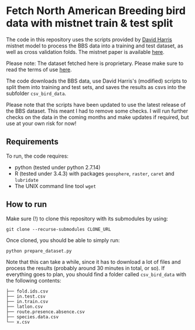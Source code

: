 # Fetch North American Breeding bird data with mistnet train & test split

The code in this repository uses the scripts provided by [David
Harris](https://github.com/davharris) mistnet model to process the BBS data into
a training and test dataset, as well as cross validation folds. The mistnet
paper is available
[here](http://onlinelibrary.wiley.com/doi/10.1111/2041-210X.12332/full).

Please note: The dataset fetched here is proprietary. Please make sure to read
the terms of use [here](https://www.pwrc.usgs.gov/bbs/rawdata/).

The code downloads the BBS data, use David Harris's (modified) scripts to split
them into training and test sets, and saves the results as csvs into the
subfolder `csv_bird_data`.

Please note that the scripts have been updated to use the latest release of
the BBS dataset. This meant I had to remove some checks. I will run further
checks on the data in the coming months and make updates if required, but use at
your own risk for now!

## Requirements

To run, the code requires:

* python (tested under python 2.7.14)
* R (tested under 3.4.3) with packages `geosphere`, `raster`, `caret` and
  `lubridate`
* The UNIX command line tool `wget`

## How to run

Make sure (!) to clone this repository with its submodules by using:

`git clone --recurse-submodules CLONE_URL`

Once cloned, you should be able to simply run:

`python prepare_dataset.py`

Note that this can take a while, since it has to download a lot of files and
process the results (probably around 30 minutes in total, or so). If everything
goes to plan, you should find a folder called `csv_bird_data` with the following
contents:

```
├── fold.ids.csv
├── in.test.csv
├── in.train.csv
├── latlon.csv
├── route.presence.absence.csv
├── species.data.csv
└── x.csv
```
